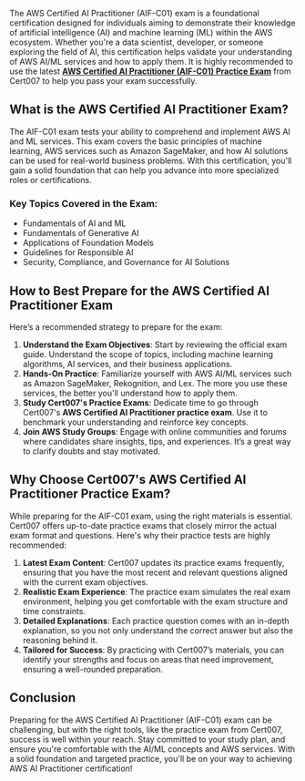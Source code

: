 <p>The AWS Certified AI Practitioner (AIF-C01) exam is a foundational certification designed for individuals aiming to demonstrate their knowledge of artificial intelligence (AI) and machine learning (ML) within the AWS ecosystem. Whether you&#39;re a data scientist, developer, or someone exploring the field of AI, this certification helps validate your understanding of AWS AI/ML services and how to apply them. It is highly recommended to use the latest <a href="https://www.cert007.com/exam/aif-c01/"><strong>AWS Certified AI Practitioner (AIF-C01) Practice Exam</strong></a> from Cert007 to help you pass your exam successfully.</p>

<h2>What is the AWS Certified AI Practitioner Exam?</h2>

<p>The AIF-C01 exam tests your ability to comprehend and implement AWS AI and ML services. This exam covers the basic principles of machine learning, AWS services such as Amazon SageMaker, and how AI solutions can be used for real-world business problems. With this certification, you&#39;ll gain a solid foundation that can help you advance into more specialized roles or certifications.</p>

<h3>Key Topics Covered in the Exam:</h3>

<ul>
	<li>Fundamentals of AI and ML</li>
	<li>Fundamentals of Generative AI</li>
	<li>Applications of Foundation Models</li>
	<li>Guidelines for Responsible AI</li>
	<li>Security, Compliance, and Governance for AI Solutions</li>
</ul>

<h2>How to Best Prepare for the AWS Certified AI Practitioner Exam</h2>

<p>Here&rsquo;s a recommended strategy to prepare for the exam:</p>

<ol>
	<li><strong>Understand the Exam Objectives</strong>: Start by reviewing the official exam guide. Understand the scope of topics, including machine learning algorithms, AI services, and their business applications.</li>
	<li><strong>Hands-On Practice</strong>: Familiarize yourself with AWS AI/ML services such as Amazon SageMaker, Rekognition, and Lex. The more you use these services, the better you&#39;ll understand how to apply them.</li>
	<li><strong>Study Cert007&#39;s Practice Exams</strong>: Dedicate time to go through Cert007&#39;s <strong>AWS Certified AI Practitioner practice exam</strong>. Use it to benchmark your understanding and reinforce key concepts.</li>
	<li><strong>Join AWS Study Groups</strong>: Engage with online communities and forums where candidates share insights, tips, and experiences. It&rsquo;s a great way to clarify doubts and stay motivated.</li>
</ol>

<h2>Why Choose Cert007&#39;s AWS Certified AI Practitioner Practice Exam?</h2>

<p>While preparing for the AIF-C01 exam, using the right materials is essential. Cert007 offers up-to-date practice exams that closely mirror the actual exam format and questions. Here&#39;s why their practice tests are highly recommended:</p>

<ol>
	<li><strong>Latest Exam Content</strong>: Cert007 updates its practice exams frequently, ensuring that you have the most recent and relevant questions aligned with the current exam objectives.</li>
	<li><strong>Realistic Exam Experience</strong>: The practice exam simulates the real exam environment, helping you get comfortable with the exam structure and time constraints.</li>
	<li><strong>Detailed Explanations</strong>: Each practice question comes with an in-depth explanation, so you not only understand the correct answer but also the reasoning behind it.</li>
	<li><strong>Tailored for Success</strong>: By practicing with Cert007&rsquo;s materials, you can identify your strengths and focus on areas that need improvement, ensuring a well-rounded preparation.</li>
</ol>

<h2>Conclusion</h2>

<p>Preparing for the AWS Certified AI Practitioner (AIF-C01) exam can be challenging, but with the right tools, like the practice exam from Cert007, success is well within your reach. Stay committed to your study plan, and ensure you&#39;re comfortable with the AI/ML concepts and AWS services. With a solid foundation and targeted practice, you&#39;ll be on your way to achieving AWS AI Practitioner certification!</p>

<p><!-- notionvc: 591b6e19-ac1a-478c-8044-ea91f460c2c7 --></p>
